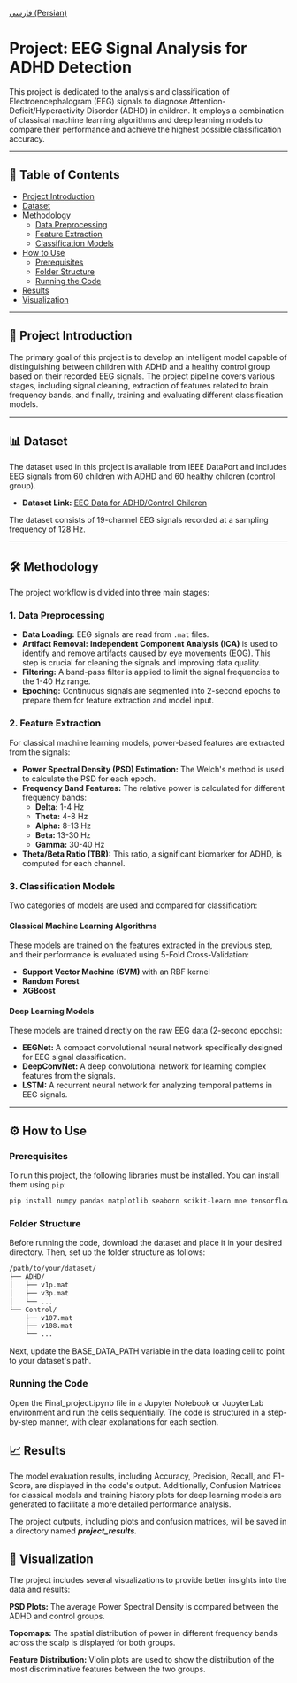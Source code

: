 [فارسی (Persian)](README.fa.md)

# Project: EEG Signal Analysis for ADHD Detection

This project is dedicated to the analysis and classification of Electroencephalogram (EEG) signals to diagnose Attention-Deficit/Hyperactivity Disorder (ADHD) in children. It employs a combination of classical machine learning algorithms and deep learning models to compare their performance and achieve the highest possible classification accuracy.

---

## 📑 Table of Contents

- [Project Introduction](#-project-introduction)
- [Dataset](#-dataset)
- [Methodology](#-methodology)
  - [Data Preprocessing](#1-data-preprocessing)
  - [Feature Extraction](#2-feature-extraction)
  - [Classification Models](#3-classification-models)
- [How to Use](#-how-to-use)
  - [Prerequisites](#prerequisites)
  - [Folder Structure](#folder-structure)
  - [Running the Code](#running-the-code)
- [Results](#-results)
- [Visualization](#-visualization)

---

## 📖 Project Introduction

The primary goal of this project is to develop an intelligent model capable of distinguishing between children with ADHD and a healthy control group based on their recorded EEG signals. The project pipeline covers various stages, including signal cleaning, extraction of features related to brain frequency bands, and finally, training and evaluating different classification models.

---

## 📊 Dataset

The dataset used in this project is available from IEEE DataPort and includes EEG signals from 60 children with ADHD and 60 healthy children (control group).

- **Dataset Link:** [EEG Data for ADHD/Control Children](https://ieee-dataport.org/open-access/eeg-data-adhd-control-children)

The dataset consists of 19-channel EEG signals recorded at a sampling frequency of 128 Hz.

---

## 🛠️ Methodology

The project workflow is divided into three main stages:

### 1. Data Preprocessing

- **Data Loading:** EEG signals are read from `.mat` files.
- **Artifact Removal:** **Independent Component Analysis (ICA)** is used to identify and remove artifacts caused by eye movements (EOG). This step is crucial for cleaning the signals and improving data quality.
- **Filtering:** A band-pass filter is applied to limit the signal frequencies to the 1-40 Hz range.
- **Epoching:** Continuous signals are segmented into 2-second epochs to prepare them for feature extraction and model input.

### 2. Feature Extraction

For classical machine learning models, power-based features are extracted from the signals:

- **Power Spectral Density (PSD) Estimation:** The Welch's method is used to calculate the PSD for each epoch.
- **Frequency Band Features:** The relative power is calculated for different frequency bands:
  - **Delta:** 1-4 Hz
  - **Theta:** 4-8 Hz
  - **Alpha:** 8-13 Hz
  - **Beta:** 13-30 Hz
  - **Gamma:** 30-40 Hz
- **Theta/Beta Ratio (TBR):** This ratio, a significant biomarker for ADHD, is computed for each channel.

### 3. Classification Models

Two categories of models are used and compared for classification:

#### Classical Machine Learning Algorithms

These models are trained on the features extracted in the previous step, and their performance is evaluated using 5-Fold Cross-Validation:
- **Support Vector Machine (SVM)** with an RBF kernel
- **Random Forest**
- **XGBoost**

#### Deep Learning Models

These models are trained directly on the raw EEG data (2-second epochs):
- **EEGNet:** A compact convolutional neural network specifically designed for EEG signal classification.
- **DeepConvNet:** A deep convolutional network for learning complex features from the signals.
- **LSTM:** A recurrent neural network for analyzing temporal patterns in EEG signals.

---

## ⚙️ How to Use

### Prerequisites

To run this project, the following libraries must be installed. You can install them using `pip`:
```bash
pip install numpy pandas matplotlib seaborn scikit-learn mne tensorflow xgboost
```

### Folder Structure
Before running the code, download the dataset and place it in your desired directory. Then, set up the folder structure as follows:

```bash
/path/to/your/dataset/
├── ADHD/
│   ├── v1p.mat
│   ├── v3p.mat
│   └── ...
└── Control/
    ├── v107.mat
    ├── v108.mat
    └── ...
```
Next, update the BASE_DATA_PATH variable in the data loading cell to point to your dataset's path.

### Running the Code
Open the Final_project.ipynb file in a Jupyter Notebook or JupyterLab environment and run the cells sequentially. The code is structured in a step-by-step manner, with clear explanations for each section.

## 📈 Results
The model evaluation results, including Accuracy, Precision, Recall, and F1-Score, are displayed in the code's output. Additionally, Confusion Matrices for classical models and training history plots for deep learning models are generated to facilitate a more detailed performance analysis.

The project outputs, including plots and confusion matrices, will be saved in a directory named ***project_results.***

## 🎨 Visualization
The project includes several visualizations to provide better insights into the data and results:

**PSD Plots:** The average Power Spectral Density is compared between the ADHD and control groups.

**Topomaps:** The spatial distribution of power in different frequency bands across the scalp is displayed for both groups.

**Feature Distribution:** Violin plots are used to show the distribution of the most discriminative features between the two groups.
